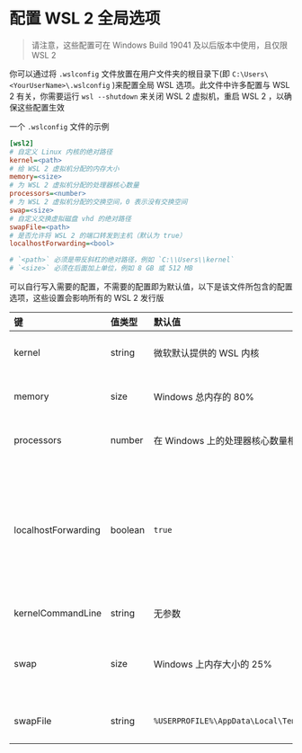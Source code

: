 # 配置 WSL 2 全局选项

> 请注意，这些配置可在 Windows Build 19041 及以后版本中使用，且仅限 WSL 2

你可以通过将 `.wslconfig` 文件放置在用户文件夹的根目录下(即 `C:\Users\<YourUserName>\.wslconfig` )来配置全局 WSL 选项。此文件中许多配置与 WSL 2 有关，你需要运行 `wsl --shutdown` 来关闭 WSL 2 虚拟机，重启 WSL 2 ，以确保这些配置生效

一个 `.wslconfig` 文件的示例

```ini
[wsl2]
# 自定义 Linux 内核的绝对路径
kernel=<path>
# 给 WSL 2 虚拟机分配的内存大小
memory=<size>
# 为 WSL 2 虚拟机分配的处理器核心数量
processors=<number>
# 为 WSL 2 虚拟机分配的交换空间，0 表示没有交换空间
swap=<size>
# 自定义交换虚拟磁盘 vhd 的绝对路径
swapFile=<path>
# 是否允许将 WSL 2 的端口转发到主机（默认为 true）
localhostForwarding=<bool>

# `<path>` 必须是带反斜杠的绝对路径，例如 `C:\\Users\\kernel`
# `<size>` 必须在后面加上单位，例如 8 GB 或 512 MB
```

可以自行写入需要的配置，不需要的配置即为默认值，以下是该文件所包含的配置选项，这些设置会影响所有的 WSL 2 发行版

| 键 | 值类型 | 默认值 | 备注 |
| :----- | :----- | :----- | :----- |
| kernel | string | 微软默认提供的 WSL 内核 | 连接到自定义 Linux 内核的绝对路径 |
| memory | size | Windows 总内存的 80% | 给 WSL 2 虚拟机分配的内存大小 |
| processors | number | 在 Windows 上的处理器核心数量相同 | 为 WSL 2 虚拟机分配的处理器核心数量 |
| localhostForwarding | boolean | `true` | 是否通过 localhost:port 将绑定到 WSL 2 虚拟机中的通配符或 localhost 的端口连接到主机 (允许 WSL 2 的端口转发到主机) |
| kernelCommandLine | string | 无参数 | 额外的内核命令行参数 |
| swap | size | Windows 上内存大小的 25% | 为 WSL 2 虚拟机分配的交换空间，0 表示没有交换空间 |
| swapFile | string | `%USERPROFILE%\AppData\Local\Temp\swap.vhdx` | 交换虚拟磁盘 vhd 的绝对路径 |
